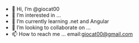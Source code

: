 - 👋 Hi, I’m @giocat00
- 👀 I’m interested in ...
- 🌱 I’m currently learning .net and Angular 
- 💞️ I’m looking to collaborate on ...
- 📫 How to reach me ... email:giocat00@gmail.com

<!---
giocat00/giocat00 is a ✨ special ✨ repository because its `README.md` (this file) appears on your GitHub profile.
You can click the Preview link to take a look at your changes.
--->
